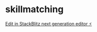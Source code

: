 # skillmatching

[Edit in StackBlitz next generation editor ⚡️](https://stackblitz.com/~/github.com/Muhammedyusuf8879/skillmatching)